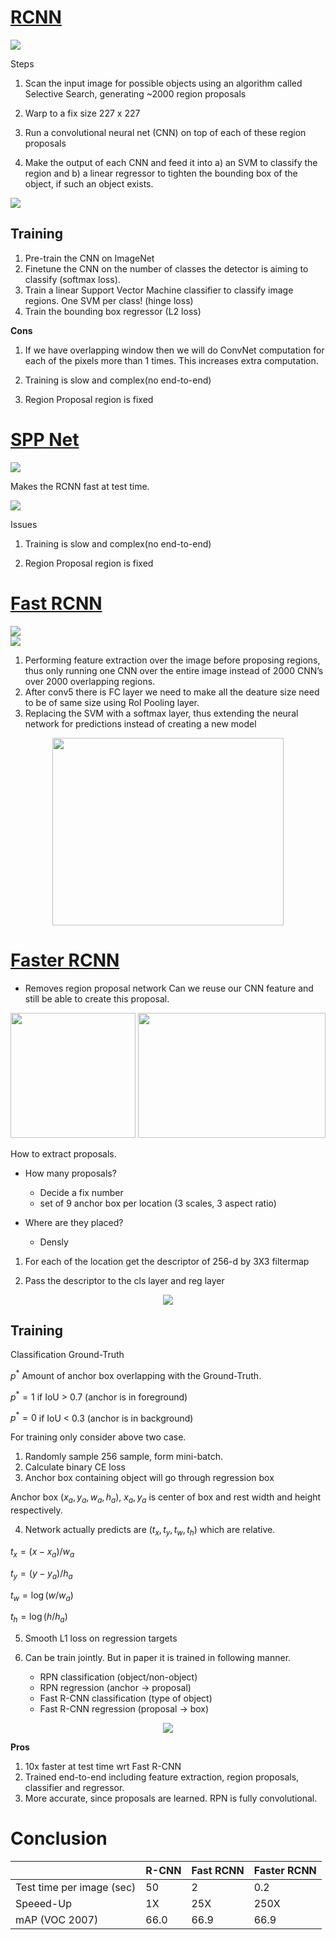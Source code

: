 # [RCNN](https://arxiv.org/pdf/1311.2524)

<div>
<img src='../../assets/RCNNOverview.png'>
</div>

Steps

1. Scan the input image for possible objects using an algorithm called Selective Search, generating ~2000 region proposals

2. Warp to a fix size 227 x 227

3. Run a convolutional neural net (CNN) on top of each of these region proposals

4. Make the output of each CNN and feed it into a) an SVM to classify the region and b) a linear regressor to tighten the bounding box of the object, if such an object exists.

<div>
<img src='../../assets/RCNN.png'>
</div>


## Training
1. Pre-train the CNN on ImageNet
2. Finetune the CNN on the number of classes the detector is aiming to classify (softmax loss).
3. Train a linear Support Vector Machine classifier to classify image regions. One SVM per class! (hinge loss)
4. Train the bounding box regressor (L2 loss)

**Cons**
1. If we have overlapping window then we will do ConvNet computation for each of the pixels more than 1 times. This increases extra computation.

2. Training is slow and complex(no end-to-end)

3. Region Proposal region is fixed


# [SPP Net](https://arxiv.org/pdf/1406.4729)
<div>
<img src='../../assets/SPPNetOverview.png'>
</div>

Makes the RCNN fast at test time.

<div>
<img src='../../assets/SPPNet.png'>
</div>

Issues

1. Training is slow and complex(no end-to-end)

2. Region Proposal region is fixed

# [Fast RCNN](https://arxiv.org/pdf/1504.08083)

<div>
<img src='../../assets/FastRCNNOverview.png'>
</div>
<div>
<img src='../../assets/FastRCNN.png'>
</div>

1. Performing feature extraction over the image before proposing regions, thus only running one CNN over the entire image instead of 2000 CNN’s over 2000 overlapping regions.
2. After conv5 there is FC layer we need to make all the deature size need to be of same size using RoI Pooling layer.
3. Replacing the SVM with a softmax layer, thus extending the neural network for predictions instead of creating a new model

<div  align='center'>
<img src='../../assets/RoIPoolingLayer.png'  height=300 width= 370>
</div>

# [Faster RCNN](https://arxiv.org/pdf/1506.01497)
- Removes region proposal network
Can we reuse our CNN feature and still be able to create this proposal.

<div align='center'>
<img src='../../assets/FasterRCNN.png' height=200 width= 200>
<img src='../../assets/FasterRCNNRPN.png' height=200 width= 300>
</div>

How to extract proposals.

- How many proposals?
     - Decide a fix number
     - set of 9 anchor box per location (3 scales, 3 aspect ratio)

- Where are they placed?
    - Densly

1. For each of the location get the descriptor of 256-d by 3X3 filtermap

2. Pass the descriptor to the cls layer and reg layer

<div align='center'>
<img src='../../assets/FasterRCNNRPNExplained.png'>
</div>

## Training
Classification Ground-Truth

$p^{*}$ Amount of anchor box overlapping with the Ground-Truth.

$p^{*} = 1$ if IoU > 0.7 (anchor is in foreground)

$p^{*} = 0$ if IoU < 0.3 (anchor is in background)

For training only consider above two case.


1. Randomly sample 256 sample, form mini-batch.
2. Calculate binary CE loss
3. Anchor box containing object will go through regression box

Anchor box $(x_a, y_a, w_a, h_a)$, $x_a, y_a$ is center of box and rest width and height respectively.

4. Network actually predicts are $(t_x, t_y, t_w, t_h)$ which are relative.

$t_x = (x-x_a)/w_a$

$t_y = (y-y_a)/h_a$

$t_w = \log(w/w_a)$

$t_h = \log(h/h_a)$

5. Smooth L1 loss on regression targets

6. Can be train jointly. But in paper it is trained in following manner.
    - RPN classification (object/non-object)
    - RPN regression (anchor -> proposal)
    - Fast R-CNN classification (type of object)
    - Fast R-CNN regression (proposal -> box)

<div align='center'>
<img src='../../assets/FasterRCNNTraining.png'>
</div>

**Pros**

1. 10x faster at test time wrt Fast R-CNN
2. Trained end-to-end including feature extraction, region proposals, classifier and regressor.
3. More accurate, since proposals are learned. RPN is fully convolutional.

# Conclusion

|                           | R-CNN | Fast RCNN | Faster RCNN |
|---------------------------|-------|-----------|-------------|
| Test time per image (sec) | 50    | 2         | 0.2         |
| Speeed-Up                 | 1X    | 25X       | 250X        |
| mAP (VOC 2007)            | 66.0  | 66.9      | 66.9        |